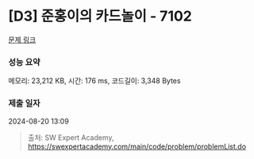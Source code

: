# [D3] 준홍이의 카드놀이 - 7102 

[문제 링크](https://swexpertacademy.com/main/code/problem/problemDetail.do?contestProbId=AWkIlHWqBYcDFAXC) 

### 성능 요약

메모리: 23,212 KB, 시간: 176 ms, 코드길이: 3,348 Bytes

### 제출 일자

2024-08-20 13:09



> 출처: SW Expert Academy, https://swexpertacademy.com/main/code/problem/problemList.do